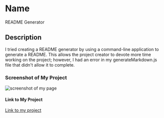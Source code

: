 # Name
README Generator

## Description
I tried creating a README generator by using a command-line application to generate a README. This allows the project creator to devote more time working on the project; however, I had an error in my generateMarkdown.js file that didn't allow it to complete.

### Screenshot of My Project
<img src="./images/work-day-scheduler.png" alt="screenshot of my page">


#### Link to My Project
<a href="https://jrettinger.github.io/work-day-scheduler/" target= blank>Link to my project</a>